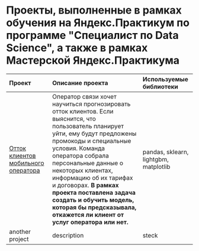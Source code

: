 # Проекты, выполненные в рамках обучения на Яндекс.Практикум по программе "Специалист по Data Science", а также в рамках Мастерской Яндекс.Практикума

| Проект | Описание проекта | Используемые библиотеки |
| :-------------------- | :--------------------- |:----------------------------|
| [Отток клиентов мобильного оператора](customer_churn/README.md) | Оператор связи хочет научиться прогнозировать отток клиентов. Если выяснится, что пользователь планирует уйти, ему будут предложены промокоды и специальные условия. Команда оператора собрала персональные данные о некоторых клиентах, информацию об их тарифах и договорах. **В рамках проекта поставлена задача создать и обучить модель, которая бы предсказывала, откажется ли клиент от услуг оператора или нет.** | pandas, sklearn, lightgbm, matplotlib |
| another project | description | steck |
